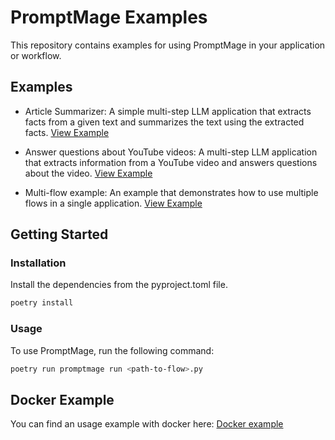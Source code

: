 # PromptMage Examples

This repository contains examples for using PromptMage in your application or workflow.

## Examples

- Article Summarizer: A simple multi-step LLM application that extracts facts from a given text and summarizes the text using the extracted facts. [View Example](https://github.com/tsterbak/promptmage/blob/main/examples/summarize_article_by_facts.py)

- Answer questions about YouTube videos: A multi-step LLM application that extracts information from a YouTube video and answers questions about the video. [View Example](https://github.com/tsterbak/promptmage/blob/main/examples/youtube_understanding.py)

- Multi-flow example: An example that demonstrates how to use multiple flows in a single application. [View Example](https://github.com/tsterbak/promptmage/blob/main/examples/multiflow.py)


## Getting Started

### Installation

Install the dependencies from the pyproject.toml file.

```bash
poetry install
```

### Usage

To use PromptMage, run the following command:

```bash
poetry run promptmage run <path-to-flow>.py
```


## Docker Example

You can find an usage example with docker here: [Docker example](https://github.com/tsterbak/promptmage/tree/main/examples/docker)